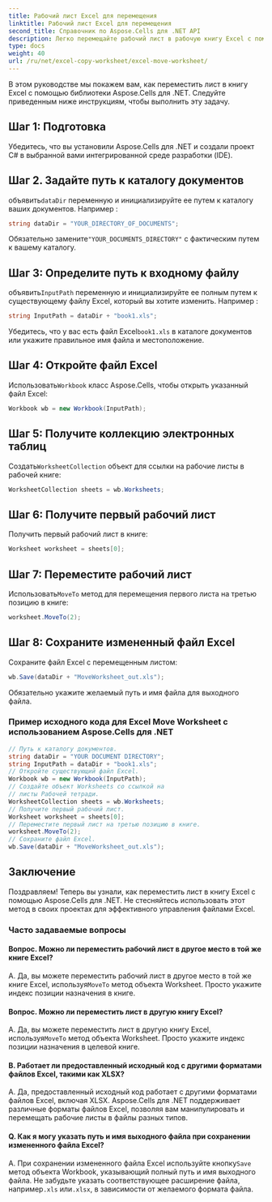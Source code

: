 ```yaml
---
title: Рабочий лист Excel для перемещения
linktitle: Рабочий лист Excel для перемещения
second_title: Справочник по Aspose.Cells для .NET API
description: Легко перемещайте рабочий лист в рабочую книгу Excel с помощью Aspose.Cells для .NET.
type: docs
weight: 40
url: /ru/net/excel-copy-worksheet/excel-move-worksheet/
---
```

В этом руководстве мы покажем вам, как переместить лист в книгу Excel с помощью библиотеки Aspose.Cells для .NET. Следуйте приведенным ниже инструкциям, чтобы выполнить эту задачу.


## Шаг 1: Подготовка

Убедитесь, что вы установили Aspose.Cells для .NET и создали проект C# в выбранной вами интегрированной среде разработки (IDE).

## Шаг 2. Задайте путь к каталогу документов

 объявить`dataDir` переменную и инициализируйте ее путем к каталогу ваших документов. Например :

```csharp
string dataDir = "YOUR_DIRECTORY_OF_DOCUMENTS";
```

 Обязательно замените`"YOUR_DOCUMENTS_DIRECTORY"` с фактическим путем к вашему каталогу.

## Шаг 3: Определите путь к входному файлу

 объявить`InputPath` переменную и инициализируйте ее полным путем к существующему файлу Excel, который вы хотите изменить. Например :

```csharp
string InputPath = dataDir + "book1.xls";
```

 Убедитесь, что у вас есть файл Excel`book1.xls` в каталоге документов или укажите правильное имя файла и местоположение.

## Шаг 4: Откройте файл Excel

 Использовать`Workbook` класс Aspose.Cells, чтобы открыть указанный файл Excel:

```csharp
Workbook wb = new Workbook(InputPath);
```

## Шаг 5: Получите коллекцию электронных таблиц

 Создать`WorksheetCollection` объект для ссылки на рабочие листы в рабочей книге:

```csharp
WorksheetCollection sheets = wb.Worksheets;
```

## Шаг 6: Получите первый рабочий лист

Получить первый рабочий лист в книге:

```csharp
Worksheet worksheet = sheets[0];
```

## Шаг 7: Переместите рабочий лист

 Использовать`MoveTo` метод для перемещения первого листа на третью позицию в книге:

```csharp
worksheet.MoveTo(2);
```

## Шаг 8: Сохраните измененный файл Excel

Сохраните файл Excel с перемещенным листом:

```csharp
wb.Save(dataDir + "MoveWorksheet_out.xls");
```

Обязательно укажите желаемый путь и имя файла для выходного файла.

### Пример исходного кода для Excel Move Worksheet с использованием Aspose.Cells для .NET 
```csharp
// Путь к каталогу документов.
string dataDir = "YOUR DOCUMENT DIRECTORY";
string InputPath = dataDir + "book1.xls";
// Откройте существующий файл Excel.
Workbook wb = new Workbook(InputPath);
// Создайте объект Worksheets со ссылкой на
// листы Рабочей тетради.
WorksheetCollection sheets = wb.Worksheets;
// Получите первый рабочий лист.
Worksheet worksheet = sheets[0];
// Переместите первый лист на третью позицию в книге.
worksheet.MoveTo(2);
// Сохраните файл Excel.
wb.Save(dataDir + "MoveWorksheet_out.xls");
```

## Заключение

Поздравляем! Теперь вы узнали, как переместить лист в книгу Excel с помощью Aspose.Cells для .NET. Не стесняйтесь использовать этот метод в своих проектах для эффективного управления файлами Excel.

### Часто задаваемые вопросы

#### Вопрос. Можно ли переместить рабочий лист в другое место в той же книге Excel?

A.  Да, вы можете переместить рабочий лист в другое место в той же книге Excel, используя`MoveTo` метод объекта Worksheet. Просто укажите индекс позиции назначения в книге.

#### Вопрос. Можно ли переместить лист в другую книгу Excel?

A.  Да, вы можете переместить лист в другую книгу Excel, используя`MoveTo` метод объекта Worksheet. Просто укажите индекс позиции назначения в целевой книге.

#### В. Работает ли предоставленный исходный код с другими форматами файлов Excel, такими как XLSX?

A. Да, предоставленный исходный код работает с другими форматами файлов Excel, включая XLSX. Aspose.Cells для .NET поддерживает различные форматы файлов Excel, позволяя вам манипулировать и перемещать рабочие листы в файлы разных типов.

#### Q. Как я могу указать путь и имя выходного файла при сохранении измененного файла Excel?

A.  При сохранении измененного файла Excel используйте кнопку`Save` метод объекта Workbook, указывающий полный путь и имя выходного файла. Не забудьте указать соответствующее расширение файла, например`.xls` или`.xlsx`, в зависимости от желаемого формата файла.